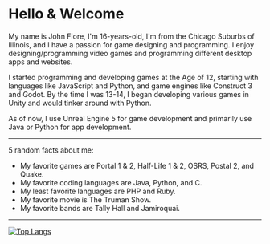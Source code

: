 # Hello & Welcome

My name is John Fiore, I'm 16-years-old, I'm from the Chicago Suburbs of Illinois, and I have a passion for game designing and programming. I enjoy designing/programming video games and programming different desktop apps and websites.

I started programming and developing games at the Age of 12, starting with languages like JavaScript and Python, and game engines like Construct 3 and Godot. By the time I was 13-14, I began developing various games in Unity and would tinker around with Python.

As of now, I use Unreal Engine 5 for game development and primarily use Java or Python for app development.

---

5 random facts about me:
- My favorite games are Portal 1 & 2, Half-Life 1 & 2, OSRS, Postal 2, and Quake.
- My favorite coding languages are Java, Python, and C.
- My least favorite languages are PHP and Ruby.
- My favorite movie is The Truman Show.
- My favorite bands are Tally Hall and Jamiroquai.

---
[![Top Langs](https://github-readme-stats.vercel.app/api/top-langs/?username=john-fiore)](https://github.com/anuraghazra/github-readme-stats)
